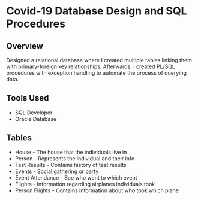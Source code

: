 # Covid-19 Database Design and SQL Procedures

## Overview
Designed a relational database where I created multiple tables linking them with primary-foreign key relationships. Afterwards, I created PL/SQL procedures with exception handling to automate the process of querying data.

## Tools Used
* SQL Developer
* Oracle Database

## Tables
* House - The house that the individuals live in
* Person - Represents the individual and their info
* Test Results - Contains history of test results
* Events - Social gathering or party
* Event Attendance - See who went to which event
* Flights - Information regarding airplanes individuals took
* Person Flights - Contains information about who took which plane
